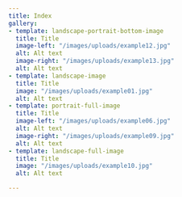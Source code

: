 ```yaml
---
title: Index
gallery:
- template: landscape-portrait-bottom-image
  title: Title
  image-left: "/images/uploads/example12.jpg"
  alt: Alt text
  image-right: "/images/uploads/example13.jpg"
  alt: Alt text
- template: landscape-image
  title: Title
  image: "/images/uploads/example01.jpg"
  alt: Alt text
- template: portrait-full-image
  title: Title
  image-left: "/images/uploads/example06.jpg"
  alt: Alt text
  image-right: "/images/uploads/example09.jpg"
  alt: Alt text
- template: landscape-full-image
  title: Title
  image: "/images/uploads/example10.jpg"
  alt: Alt text

---
```

